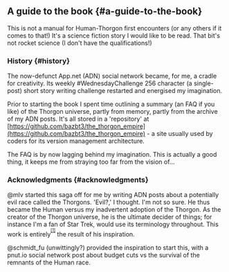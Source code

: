 ## A guide to the book {#a-guide-to-the-book}

This is not a manual for Human-Thorgon first encounters (or any others if it comes to that!) It&#039;s a science fiction story I would like to be read. That bit&#039;s not rocket science (I don&#039;t have the qualifications!)

### History {#history}

The now-defunct App.net (ADN) social network became, for me, a cradle for creativity. Its weekly #WednesdayChallenge 256 character (a single-post) short story writing challenge restarted and energised my imagination.

Prior to starting the book I spent time outlining a summary (an FAQ if you like) of the Thorgon universe, partly from memory, partly from the archive of my ADN posts. It&#039;s all stored in a &#039;repository&#039; at [https://github.com/bazbt3/the_thorgon_empire](https://github.com/bazbt3/the_thorgon_empire) - a site usually used by coders for its version management architecture.

The FAQ is by now lagging behind my imagination. This is actually a good thing, it keeps me from straying too far from the vision of…

### Acknowledgments {#acknowledgments}

@mlv started this saga off for me by writing ADN posts about a potentially evil race called the Thorgons. &#039;Evil?,&#039; I thought. I&#039;m not so sure. He thus became the Human versus my inadvertent adoption of the Thorgon. As the creator of the Thorgon universe, he is the ultimate decider of things; for instance I&#039;m a fan of Star Trek, would use its terminology throughout. This work is entirely<sup><sup id="344322933859850-footnote-ref-2"><a href="#344322933859850-footnote-2">[1]</a></sup></sup> the result of his inspiration.

@schmidt_fu (unwittingly?) provided the inspiration to start this, with a pnut.io social network post about budget cuts vs the survival of the remnants of the Human race.

[^1]: Along with Isaac Asimov, Larry Niven, Star Trek, Star Wars, L. Ron Hubbard (his Battlefield Earth book), Douglas Adams, Arthur C. Clarke, E. E. (Doc) Smith and yeah, pretty much anyone else who&#039;s ever done anything.